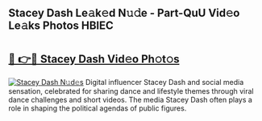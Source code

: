 ## Stacey Dash Le𝚊k𝚎d N𝚞𝚍e - Part-QuU Vid𝚎o Le𝚊ks Photos HBlEC

# <h2><a href="http://fbezxm6.evod.top/?m=Stacey+Dash">🔗 👉🔴 Stacey Dash Vid𝚎o Ph𝚘t𝚘s</a></h2>

[![Stacey Dash N𝚞d𝚎s](https://i.imgur.com/8V9OHl7.gif)](http://fbezxm6.evod.top/?m=Stacey+Dash)
Digital influencer Stacey Dash and social media sensation, celebrated for sharing dance and lifestyle themes through viral dance challenges and short videos. The media Stacey Dash often plays a role in shaping the political agendas of public figures. 
